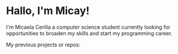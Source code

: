 # Hallo, I'm Micay!
I'm Micaela Cerilla a computer science student currently looking for opportunities to broaden my skills and start my programming career. 

My previous projects or repos:

